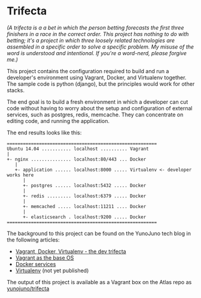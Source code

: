 # Trifecta

_(A trifecta is a a bet in which the person betting forecasts the first three finishers in a race in the correct order. This project has nothing to do with betting; it's a project in which three loosely related technologies are assembled in a specific order to solve a specific problem. My misuse of the word is understood and intentional. If you're a word-nerd, please forgive me.)_

This project contains the configuration required to build and run a developer's environment using Vagrant, Docker, and Virtualenv together. The sample code is python (django), but the principles would work for other stacks.

The end goal is to build a fresh environment in which a developer can cut code without having to worry about the setup and configuration of external services, such as postgres, redis, memcache. They can concentrate on editing code, and running the application.

The end results looks like this:

```
========================================================
Ubuntu 14.04 ........... localhost .......... Vagrant
|
+- nginx ............... localhost:80/443 ... Docker
   |
   +- application ...... localhost:8000 ..... Virtualenv <- developer works here
      |
      +- postgres ...... localhost:5432 ..... Docker
      |
      +- redis ......... localhost:6379 ..... Docker
      |
      +- memcached ..... localhost:11211 .... Docker
      |
      +- elasticsearch . localhost:9200 ..... Docker
========================================================
```

The background to this project can be found on the YunoJuno tech blog in the following articles:

* [Vagrant, Docker, Virtualenv - the dev trifecta](http://bit.ly/1cvcHwT)
* [Vagrant as the base OS](http://bit.ly/1cvcLwn)
* [Docker services](http://bit.ly/1RLvOm1)
* [Virtualenv](http://bit.ly/1TpBsfu) (not yet published)

The output of this project is available as a Vagrant box on the Atlas repo as [yunojuno/trifecta](http://bit.ly/1H2KifK)

